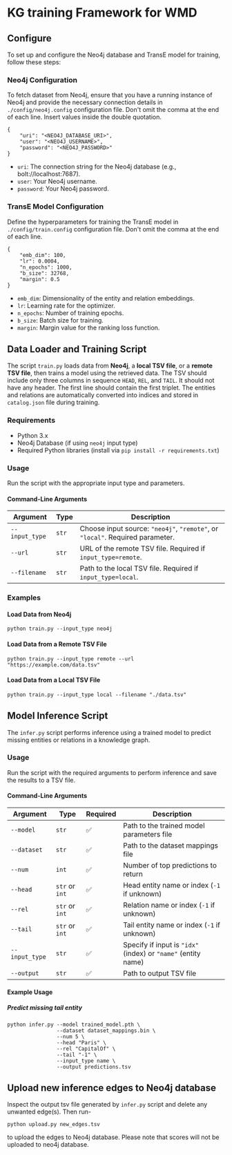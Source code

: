 # KG training Framework for WMD

## Configure

To set up and configure the Neo4j database and TransE model for training, follow these steps:

### Neo4j Configuration
To fetch dataset from Neo4j, ensure that you have a running instance of Neo4j and provide the necessary connection details in `./config/neo4j.config` configuration file. Don't omit the comma at the end of each line. Insert values inside the double quotation.

    {
        "uri": "<NEO4J_DATABASE_URI>",
        "user": "<NEO4J_USERNAME>",
        "password": "<NEO4J_PASSWORD>"
    }

- `uri`: The connection string for the Neo4j database (e.g., bolt://localhost:7687).
- `user`: Your Neo4j username.
- `password`: Your Neo4j password.

### TransE Model Configuration
Define the hyperparameters for training the TransE model in `./config/train.config` configuration file. Don't omit the comma at the end of each line.

    {
        "emb_dim": 100,
        "lr": 0.0004,
        "n_epochs": 1000,
        "b_size": 32768,
        "margin": 0.5
    }

- `emb_dim`: Dimensionality of the entity and relation embeddings.
- `lr`: Learning rate for the optimizer.
- `n_epochs`: Number of training epochs.
- `b_size`: Batch size for training.
- `margin`: Margin value for the ranking loss function.

## Data Loader and Training Script

The script `train.py` loads data from **Neo4j**, a **local TSV file**, or a **remote TSV file**, then trains a model using the retrieved data. The TSV should include only three columns in sequence `HEAD`, `REL`, and `TAIL`. It should not have any header. The first line should contain the first triplet. The entities and relations are automatically converted into indices and stored in `catalog.json` file during training.

### Requirements

- Python 3.x
- Neo4j Database (if using `neo4j` input type)
- Required Python libraries (install via `pip install -r requirements.txt`)

### Usage

Run the script with the appropriate input type and parameters.

#### Command-Line Arguments

| Argument      | Type    | Description |
|--------------|---------|-------------|
| `--input_type` | `str` | Choose input source: `"neo4j"`, `"remote"`, or `"local"`. Required parameter. |
| `--url`      | `str`  | URL of the remote TSV file. Required if `input_type=remote`. |
| `--filename` | `str`  | Path to the local TSV file. Required if `input_type=local`. |

### Examples

#### Load Data from Neo4j

    python train.py --input_type neo4j

#### Load Data from a Remote TSV File

    python train.py --input_type remote --url "https://example.com/data.tsv"

#### Load Data from a Local TSV File

    python train.py --input_type local --filename "./data.tsv"

## Model Inference Script

The `infer.py` script performs inference using a trained model to predict missing entities or relations in a knowledge graph.

### Usage

Run the script with the required arguments to perform inference and save the results to a TSV file.

#### Command-Line Arguments

| Argument       | Type   | Required | Description |
|---------------|--------|----------|-------------|
| `--model`     | `str`  | ✅ | Path to the trained model parameters file |
| `--dataset`   | `str`  | ✅ | Path to the dataset mappings file |
| `--num`       | `int`  | ✅ | Number of top predictions to return |
| `--head`      | `str` or `int`  | ✅ | Head entity name or index (`-1` if unknown) |
| `--rel`       | `str` or `int`  | ✅ | Relation name or index (`-1` if unknown) |
| `--tail`      | `str` or `int`  | ✅ | Tail entity name or index (`-1` if unknown) |
| `--input_type`| `str`  | ✅ | Specify if input is `"idx"` (index) or `"name"` (entity name) |
| `--output`    | `str`  | ✅ | Path to output TSV file |

#### Example Usage

##### Predict missing tail entity

    python infer.py --model trained_model.pth \
                    --dataset dataset_mappings.bin \
                    --num 5 \
                    --head "Paris" \
                    --rel "CapitalOf" \
                    --tail "-1" \
                    --input_type name \
                    --output predictions.tsv

## Upload new inference edges to Neo4j database

Inspect the output tsv file generated by `infer.py` script and delete any unwanted edge(s). Then run-

    python upload.py new_edges.tsv

to upload the edges to Neo4j database. Please note that scores will not be uploaded to neo4j database.